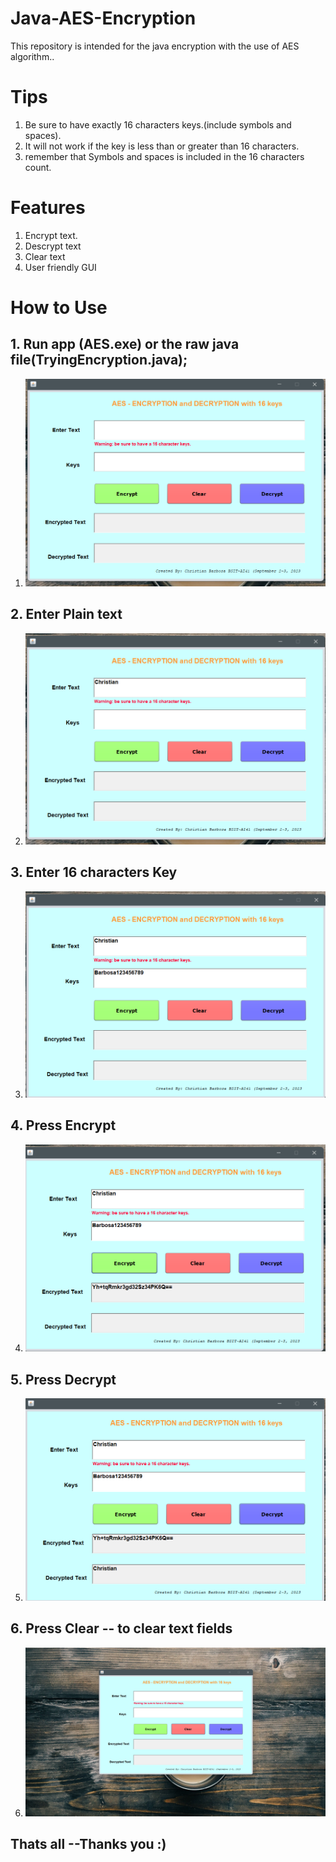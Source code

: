 # Java-AES-Encryption

This repository is intended for the java encryption with the use of AES algorithm..

# Tips

1. Be sure to have exactly 16 characters keys.(include symbols and spaces).
2. It will not work if the key is less than or greater than 16 characters.
3. remember that Symbols and spaces is included in the 16 characters count.

# Features

1. Encrypt text.
2. Descrypt text
3. Clear text
4. User friendly GUI

# How to Use

## 1. Run app (AES.exe) or the raw java file(TryingEncryption.java);
1. ![Run the app](/img/pic1.png)
## 2. Enter Plain text
2. ![Enter plain-text](/img/pic2.png)
## 3. Enter 16 characters Key
3. ![Enter key](/img/pic3.png)
## 4. Press Encrypt
4. ![Press encrypt](/img/pic4.png)
## 5. Press Decrypt
5. ![encrypted text](/img/pic5.png)
## 6. Press Clear -- to clear text fields
6. ![Clear](/img/last.png)

## Thats all --Thanks you :)


